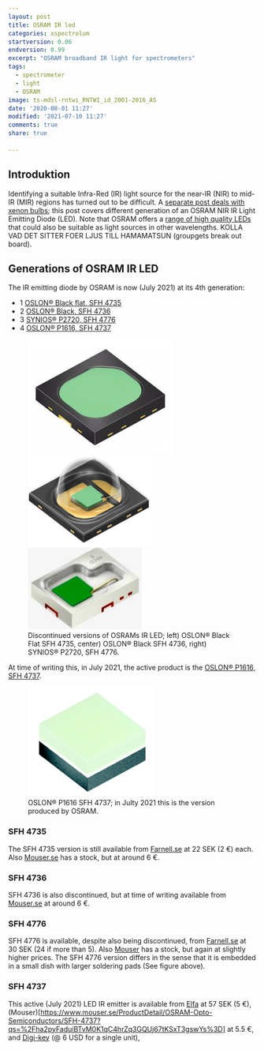 ```yaml
---
layout: post
title: OSRAM IR led
categories: xspectrolum
startversion: 0.06
endversion: 0.99
excerpt: "OSRAM broadband IR light for spectrometers"
tags:
  - spectrometer
  - light
  - OSRAM
image: ts-mdsl-rntwi_RNTWI_id_2001-2016_AS
date: '2020-08-01 11:27'
modified: '2021-07-10 11:27'
comments: true
share: true

---
```


## Introduktion

Identifying a suitable Infra-Red (IR) light source for the near-IR (NIR) to mid-IR (MIR) regions has turned out to be difficult. A [separate post deals with xenon bulbs](../spectrolight-xenon); this post covers different generation of an OSRAM NIR IR Light Emitting Diode (LED). Note that OSRAM offers a [range of high quality LEDs](https://se.farnell.com/b/osram-opto-semiconductors) that could also be suitable as light sources in other wavelengths. KOLLA VAD DET SITTER FOER LJUS TILL HAMAMATSUN (groupgets break out board).

## Generations of OSRAM IR LED

The IR emitting diode by OSRAM is now (July 2021) at its 4th generation:

- 1 [OSLON® Black flat, SFH 4735](https://www.osram.com/ecat/OSLON®%20Black%20Flat%20SFH%204735/com/en/class_pim_web_catalog_103489/prd_pim_device_2219896/)
- 2 [OSLON® Black, SFH 4736](https://www.osram.com/ecat/OSLON®%20Black%20SFH%204736/com/en/class_pim_web_catalog_103489/prd_pim_device_2219898/)
- 3 [SYNIOS® P2720, SFH 4776](https://www.osram.com/ecat/SYNIOS®%20P2720%20SFH%204776/com/en/class_pim_web_catalog_103489/prd_pim_device_5058894/)
- 4 [OSLON® P1616, SFH 4737](https://www.osram.com/ecat/OSLON®%20P1616%20SFH%204737/com/en/class_pim_web_catalog_103489/prd_pim_device_10751075/)

<figure class="third">
<img src="../../images/spectro-OSRAM_SFH4735.png">
<img src="../../images/spectro-OSRAM_SFH4736.png">
<img src="../../images/spectro-OSRAM_SFH4776.png">
<figcaption> Discontinued versions of OSRAMs IR LED; left) OSLON® Black Flat SFH 4735, center) OSLON® Black SFH 4736, right) SYNIOS® P2720, SFH 4776.</figcaption>
</figure>


At time of writing this, in July 2021, the active product is the [OSLON® P1616, SFH 4737](https://www.osram.com/ecat/OSLON®%20P1616%20SFH%204737/com/en/class_pim_web_catalog_103489/prd_pim_device_10751075/).

<figure>
<img src="../../images/spectro-OSRAM_SFH4737.png">
<figcaption>OSLON® P1616 SFH 4737; in Julty 2021 this is the version produced by OSRAM.</figcaption>
</figure>

### SFH 4735

The SFH 4735 version is still available from [Farnell.se](https://se.farnell.com/search?st=sfh4735) at 22 SEK (2 €) each. Also [Mouser.se](https://www.mouser.se/ProductDetail/OSRAM-Opto-Semiconductors/SFH-4735?qs=z7LT7PaeiGFfas3P1Sf47Q%3D%3D) has a stock, but at around 6 €.

### SFH 4736

SFH 4736 is also discontinued, but at time of writing available from [Mouser.se](https://www.mouser.se/ProductDetail/OSRAM-Opto-Semiconductors/SFH-4736?qs=0lSvoLzn4L%252BPR6GOW8QcjQ==) at around 6 €.

### SFH 4776

SFH 4776 is available, despite also being discontinued, from [Farnell.se](https://se.farnell.com/search?st=sfh%204776) at 30 SEK (24 if more than 5). Also [Mouser](https://www.mouser.se/ProductDetail/OSRAM-Opto-Semiconductors/SFH-4776?qs=%2Fha2pyFaduhfHitqOaBCyNUFSJoxPKBEJWhCIi8YxnY%3D) has a stock, but again at slightly higher prices. The SFH 4776 version differs in the sense that it is embedded in a small dish with larger soldering pads (See figure above).

### SFH 4737

This active (July 2021) LED IR emitter is available from [Elfa](https://www.elfa.se/en/ir-emitter-445nm-350ma-95v-0606-osram-opto-semiconductors-sfh-4737/p/30183150?queryFromSuggest=true) at 57 SEK (5 €), (Mouser)[https://www.mouser.se/ProductDetail/OSRAM-Opto-Semiconductors/SFH-4737?qs=%2Fha2pyFaduiBTvM0K1qC4hrZq3GQUj67tKSxT3gswYs%3D] at 5.5 €, and [Digi-key](https://www.digikey.com/en/products/detail/SFH%25204737/475-SFH4737TR-ND/13539841?utm_source=475&utm_medium=supplier&utm_campaign=buynow) (@ 6 USD for a single unit),
